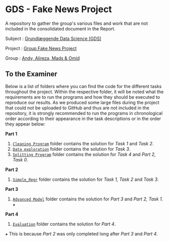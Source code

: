 # GDS - Fake News Project
A repository to gather the group's various files and work that are not included in the consolidated document in the Report.

Subject : [Grundlæggende Data Science (GDS)](https://absalon.ku.dk/courses/80486)

Project : [Group Fake News Project](https://absalon.ku.dk/courses/80486/assignments/232055)

Group   : [Andy, Alireza, Mads &amp; Omid](https://absalon.ku.dk/groups/215410)

## To the Examiner
Below is a list of folders where you can find the code for the different tasks throughout the project.
Within the respective folder, it will be noted what the requirements are to run the programs and how they should be executed to reproduce our results.
As we produced some large files during the project that could not be uploaded to GitHub and thus are not included in the repository, it is strongly recommended to run the programs in chronological order according to their appearance in the task descriptions or in the order they appear below:

**Part 1**
1) [``Cleaning Program``](https://github.com/Kqr508/GDS-Fake-News-Project/tree/main/Cleaning%20Program) folder contains the solution for *Task 1* and *Task 2*.
2) [``Data exploration``](https://github.com/Kqr508/GDS-Fake-News-Project/tree/main/Data%20exploration) folder contains the solution for *Task 3*.
3) [``Splitting Program``](https://github.com/Kqr508/GDS-Fake-News-Project/tree/main/Splitting%20Program) folder contains the solution for *Task 4* and *Part 2, Task 0*.

**Part 2**
1) [``Simple_Regr``](https://github.com/Kqr508/GDS-Fake-News-Project/tree/main/Simple_Regr) folder contains the solution for *Task 1, Task 2* and *Task 3*.

**Part 3**
1) [``Advanced Model``](https://github.com/Kqr508/GDS-Fake-News-Project/tree/main/Advanced%20Model) folder contains the solution for *Part 3* and *Part 2, Task 1*. ⁕

**Part 4**
1) [``Evaluation``](https://github.com/Kqr508/GDS-Fake-News-Project/tree/main/Evaluation) folder contains the solution for *Part 4*.

⁕ This is because *Part 2* was only completed long after *Part 3* and *Part 4*.
